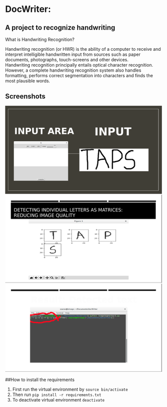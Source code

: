 # DocWriter:
## A project to recognize handwriting

What is Handwriting Recognition?

Handwriting recognition (or HWR) is the ability of a computer to receive and interpret intelligible handwritten input from sources such as paper documents, photographs, touch-screens and other devices.<br>
Handwriting recognition principally entails optical character recognition. However, a complete handwriting recognition system also handles formatting, performs correct segmentation into characters and finds the most plausible words.

## Screenshots

![im1](im1.png)
![im2](im2.png)
![im3](im3.png)

##How to install the requirements
1. First run the virtual environment by `source bin/activate`
2. Then run `pip install -r requirements.txt`
3. To deactivate virtual environment `deactivate`
